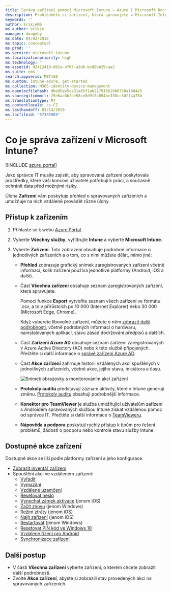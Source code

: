```yaml
---
title: Správa zařízení pomocí Microsoft Intune – Azure | Microsoft Docs
description: Prohlédněte si zařízení, která spravujete v Microsoft Intune (můžete také exportovat jejich seznam do formátu CSV), zobrazte zařízení připojená k Azure Active Directory, prohlédněte si změnový protokol akcí se zařízením, využijte konektor TeamVieweru umožňující správcům IT na dálku řešit problémy v zařízeních s Androidem a prohlédněte si všechny akce, které můžete v zařízeních spouštět.
keywords: ''
author: ErikjeMS
ms.author: erikje
manager: dougeby
ms.date: 04/02/2018
ms.topic: conceptual
ms.prod: ''
ms.service: microsoft-intune
ms.localizationpriority: high
ms.technology: ''
ms.assetid: d2412418-d91a-4767-a3d6-bc88bb29caa2
ms.suite: ems
search.appverid: MET150
ms.custom: intune-azure; get-started
ms.collection: M365-identity-device-management
ms.openlocfilehash: dbed5ee5ca31a85f1ab227916619b0750a1b84e5
ms.sourcegitcommit: 25e6aa3bfce58ce8d9f8c054bc338cc3dff4a78b
ms.translationtype: MT
ms.contentlocale: cs-CZ
ms.lasthandoff: 03/14/2019
ms.locfileid: "57393983"
---
```

# <a name="what-is-microsoft-intune-device-management"></a>Co je správa zařízení v Microsoft Intune?

[!INCLUDE [azure_portal](./includes/azure_portal.md)]

Jako správce IT musíte zajistit, aby spravovaná zařízení poskytovala prostředky, které vaši koncoví uživatelé potřebují k práci, a současně ochránit data před možnými riziky.

Úloha **Zařízení** vám poskytuje přehled o spravovaných zařízeních a umožňuje na nich vzdáleně provádět různé úlohy.

## <a name="get-to-your-devices"></a>Přístup k zařízením

1. Přihlaste se k webu [Azure Portal](https://portal.azure.com).
2. Vyberte **Všechny služby**, vyfiltrujte **Intune** a vyberte **Microsoft Intune**.
3. Vyberte **Zařízení**. Toto zobrazení obsahuje podrobné informace o jednotlivých zařízeních a o tom, co s nimi můžete dělat, mimo jiné:

   - **Přehled** zobrazuje grafický snímek zaregistrovaných zařízení včetně informací, kolik zařízení používá jednotlivé platformy (Android, iOS a další).
   - Část **Všechna zařízení** obsahuje seznam zaregistrovaných zařízení, která spravujete.

     Pomocí funkce **Export** vytvoříte seznam všech zařízení ve formátu .csv, a to v přírůstcích po 10 000 (Internet Explorer) nebo 30 000 (Microsoft Edge, Chrome).

     Když vyberete libovolné zařízení, můžete o něm [zobrazit další podrobnosti](device-inventory.md), včetně podrobných informací o hardwaru, nainstalovaných aplikací, stavu zásad dodržování předpisů a dalších.

   - Část **Zařízení Azure AD** obsahuje seznam zařízení zaregistrovaných v Azure Active Directory (AD) nebo k této službě připojených. Přečtěte si další informace o [správě zařízení Azure AD](https://docs.microsoft.com/azure/active-directory/device-management-introduction).
   - Část **Akce zařízení** zahrnuje historii vzdálených akcí spuštěných v jednotlivých zařízeních, včetně akce, jejího stavu, iniciátora a času.

     ![Snímek obrazovky s monitorováním akcí zařízení](./media/monitor-device-actions.png)

   - **Protokoly auditu** představují záznam aktivity, které v Intune generují změnu. [Protokoly auditu](monitor-audit-logs.md) obsahují podrobnější informace.
   - **Konektor pro TeamViewer** je služba umožňující uživatelům zařízení s Androidem spravovaných službou Intune získat vzdálenou pomoc od správce IT. Přečtěte si další informace o [TeamVieweru](device-profile-android-teamviewer.md).
   - **Nápověda a podpora** poskytují rychlý přístup k tipům pro řešení problémů, žádosti o podporu nebo kontrole stavu služby Intune.

## <a name="available-device-actions"></a>Dostupné akce zařízení
Dostupné akce se liší podle platformy zařízení a jeho konfigurace.

- [Zobrazit inventář zařízení](device-inventory.md)
- Spouštění akcí ve vzdáleném zařízení:
    - [Vyřadit](devices-wipe.md#retire)
    - [Vymazání](devices-wipe.md#wipe)
    - [Vzdálené uzamčení](device-remote-lock.md)
    - [Resetovat heslo](device-passcode-reset.md)
    - [Vynechat zámek aktivace](device-activation-lock-bypass.md) (jenom iOS)
    - [Začít znovu](device-fresh-start.md) (jenom Windows)
    - [Režim ztráty](device-lost-mode.md) (jenom iOS)
    - [Najít zařízení](device-locate.md) (jenom iOS)
    - [Restartovat](device-restart.md) (jenom Windows)
    - [Resetovat PIN kód ve Windows 10](device-windows-pin-reset.md)
    - [Vzdálené řízení pro Android](device-profile-android-teamviewer.md)
    - [Synchronizace zařízení](device-sync.md)

## <a name="next-steps"></a>Další postup

- V části **Všechna zařízení** vyberte zařízení, o kterém chcete zobrazit další podrobnosti.
- Zvolte **Akce zařízení**, abyste si zobrazili stav provedených akcí na spravovaných zařízeních.
